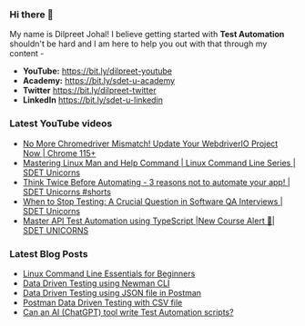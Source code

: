 ### Hi there 👋

My name is Dilpreet Johal! I believe getting started with **Test Automation** shouldn't be hard and I am here to help you out with that through my content -

- **YouTube:** https://bit.ly/dilpreet-youtube
- **Academy:** https://bit.ly/sdet-u-academy
- **Twitter** https://bit.ly/dilpreet-twitter
- **LinkedIn** https://bit.ly/sdet-u-linkedin

### Latest YouTube videos

<!-- YOUTUBE-VIDEOS-LIST:START -->
- [No More Chromedriver Mismatch! Update Your WebdriverIO Project Now | Chrome 115+](https://www.youtube.com/watch?v=3jMX4NYPPVk)
- [Mastering Linux Man and Help Command | Linux Command Line Series | SDET Unicorns](https://www.youtube.com/watch?v=KggC-52LXi4)
- [Think Twice Before Automating - 3 reasons not to automate your app! | SDET Unicorns #shorts](https://www.youtube.com/watch?v=CGY7GvJezO4)
- [When to Stop Testing: A Crucial Question in Software QA Interviews | SDET Unicorns](https://www.youtube.com/watch?v=Nk8blDitYUE)
- [Master API Test Automation using TypeScript |New Course Alert 🚀| SDET UNICORNS](https://www.youtube.com/watch?v=nLq39WZLPX4)
<!-- YOUTUBE-VIDEOS-LIST:END -->


### Latest Blog Posts
<!-- BLOG-POST-LIST:START -->
- [Linux Command Line Essentials for Beginners](https://automationbro.com/blog/linux-command-line/?utm_source=rss&utm_medium=rss&utm_campaign=linux-command-line)
- [Data Driven Testing using Newman CLI](https://automationbro.com/blog/newman-data-driven-testing/?utm_source=rss&utm_medium=rss&utm_campaign=newman-data-driven-testing)
- [Data Driven Testing using JSON file in Postman](https://automationbro.com/blog/data-driven-testing-using-json-file-in-postman/?utm_source=rss&utm_medium=rss&utm_campaign=data-driven-testing-using-json-file-in-postman)
- [Postman Data Driven Testing with CSV file](https://automationbro.com/blog/postman-csv-data-driven-testing/?utm_source=rss&utm_medium=rss&utm_campaign=postman-csv-data-driven-testing)
- [Can an AI &lpar;ChatGPT&rpar; tool write Test Automation scripts?](https://automationbro.com/blog/chatgpt-test-automation/?utm_source=rss&utm_medium=rss&utm_campaign=chatgpt-test-automation)
<!-- BLOG-POST-LIST:END -->
